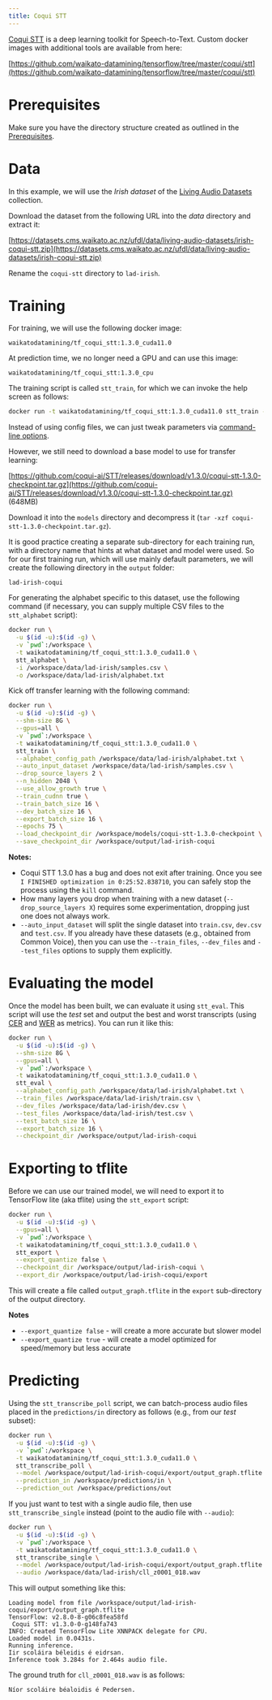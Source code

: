 ```yaml
---
title: Coqui STT
---
```


[Coqui STT](https://github.com/coqui-ai/STT) is a deep learning toolkit for Speech-to-Text. 
Custom docker images with additional tools are available from here:

[https://github.com/waikato-datamining/tensorflow/tree/master/coqui/stt](https://github.com/waikato-datamining/tensorflow/tree/master/coqui/stt)


# Prerequisites
Make sure you have the directory structure created as outlined in the [Prerequisites](../prerequisites.md).


# Data

In this example, we will use the *Irish dataset* of the [Living Audio Datasets](https://datasets.cms.waikato.ac.nz/ufdl/living-audio-datasets/)
collection.

Download the dataset from the following URL into the *data* directory and extract it:

[https://datasets.cms.waikato.ac.nz/ufdl/data/living-audio-datasets/irish-coqui-stt.zip](https://datasets.cms.waikato.ac.nz/ufdl/data/living-audio-datasets/irish-coqui-stt.zip)

Rename the `coqui-stt` directory to `lad-irish`.


# Training

For training, we will use the following docker image:

```
waikatodatamining/tf_coqui_stt:1.3.0_cuda11.0
```

At prediction time, we no longer need a GPU and can use this image:

```
waikatodatamining/tf_coqui_stt:1.3.0_cpu
```

The training script is called `stt_train`, for which we can invoke the help screen as follows:

```bash
docker run -t waikatodatamining/tf_coqui_stt:1.3.0_cuda11.0 stt_train --help 
```

Instead of using config files, we can just tweak parameters via 
[command-line options](https://stt.readthedocs.io/en/stable/TRAINING_FLAGS.html).

However, we still need to download a base model to use for transfer learning:

[https://github.com/coqui-ai/STT/releases/download/v1.3.0/coqui-stt-1.3.0-checkpoint.tar.gz](https://github.com/coqui-ai/STT/releases/download/v1.3.0/coqui-stt-1.3.0-checkpoint.tar.gz) (648MB)

Download it into the `models` directory and decompress it (`tar -xzf coqui-stt-1.3.0-checkpoint.tar.gz`).

It is good practice creating a separate sub-directory for each training run, with a directory name that hints at
what dataset and model were used. So for our first training run, which will use mainly default parameters, we will 
create the following directory in the `output` folder:

```
lad-irish-coqui
```

For generating the alphabet specific to this dataset, use the following command (if necessary, you can 
supply multiple CSV files to the `stt_alphabet` script):

```bash
docker run \
  -u $(id -u):$(id -g) \
  -v `pwd`:/workspace \
  -t waikatodatamining/tf_coqui_stt:1.3.0_cuda11.0 \
  stt_alphabet \
  -i /workspace/data/lad-irish/samples.csv \
  -o /workspace/data/lad-irish/alphabet.txt
```


Kick off transfer learning with the following command:

```bash
docker run \
  -u $(id -u):$(id -g) \
  --shm-size 8G \
  --gpus=all \
  -v `pwd`:/workspace \
  -t waikatodatamining/tf_coqui_stt:1.3.0_cuda11.0 \
  stt_train \
  --alphabet_config_path /workspace/data/lad-irish/alphabet.txt \
  --auto_input_dataset /workspace/data/lad-irish/samples.csv \
  --drop_source_layers 2 \
  --n_hidden 2048 \
  --use_allow_growth true \
  --train_cudnn true \
  --train_batch_size 16 \
  --dev_batch_size 16 \
  --export_batch_size 16 \
  --epochs 75 \
  --load_checkpoint_dir /workspace/models/coqui-stt-1.3.0-checkpoint \
  --save_checkpoint_dir /workspace/output/lad-irish-coqui
```

**Notes:**

* Coqui STT 1.3.0 has a bug and does not exit after training. Once you see 
  `I FINISHED optimization in 0:25:52.838710`, you can safely stop the process using the `kill` command.
* How many layers you drop when training with a new dataset (`--drop_source_layers X`) requires some 
  experimentation, dropping just one does not always work.
* `--auto_input_dataset` will split the single dataset into `train.csv`, `dev.csv` and `test.csv`.
  If you already have these datasets (e.g., obtained from Common Voice), then you can use the 
  `--train_files`, `--dev_files` and `--test_files` options to supply them explicitly.


# Evaluating the model

Once the model has been built, we can evaluate it using `stt_eval`. This script
will use the *test* set and output the best and worst transcripts (using 
[CER](https://torchmetrics.readthedocs.io/en/stable/text/char_error_rate.html) and
[WER](https://torchmetrics.readthedocs.io/en/stable/text/word_error_rate.html) as metrics). 
You can run it like this:

```bash
docker run \
  -u $(id -u):$(id -g) \
  --shm-size 8G \
  --gpus=all \
  -v `pwd`:/workspace \
  -t waikatodatamining/tf_coqui_stt:1.3.0_cuda11.0 \
  stt_eval \
  --alphabet_config_path /workspace/data/lad-irish/alphabet.txt \
  --train_files /workspace/data/lad-irish/train.csv \
  --dev_files /workspace/data/lad-irish/dev.csv \
  --test_files /workspace/data/lad-irish/test.csv \
  --test_batch_size 16 \
  --export_batch_size 16 \
  --checkpoint_dir /workspace/output/lad-irish-coqui
```


# Exporting to tflite

Before we can use our trained model, we will need to export it to TensorFlow lite (aka tflite)
using the `stt_export` script: 

```bash
docker run \
  -u $(id -u):$(id -g) \
  --gpus=all \
  -v `pwd`:/workspace \
  -t waikatodatamining/tf_coqui_stt:1.3.0_cuda11.0 \
  stt_export \
  --export_quantize false \
  --checkpoint_dir /workspace/output/lad-irish-coqui \
  --export_dir /workspace/output/lad-irish-coqui/export
```

This will create a file called `output_graph.tflite` in the `export` sub-directory of the output directory.

**Notes**

* `--export_quantize false` - will create a more accurate but slower model
* `--export_quantize true` - will create a model optimized for speed/memory but less accurate


# Predicting

Using the `stt_transcribe_poll` script, we can batch-process audio files placed in the `predictions/in` directory
as follows (e.g., from our *test* subset): 

```bash
docker run \
  -u $(id -u):$(id -g) \
  -v `pwd`:/workspace \
  -t waikatodatamining/tf_coqui_stt:1.3.0_cuda11.0 \
  stt_transcribe_poll \
  --model /workspace/output/lad-irish-coqui/export/output_graph.tflite \
  --prediction_in /workspace/predictions/in \
  --prediction_out /workspace/predictions/out
```

If you just want to test with a single audio file, then use `stt_transcribe_single` instead
(point to the audio file with `--audio`):

```bash
docker run \
  -u $(id -u):$(id -g) \
  -v `pwd`:/workspace \
  -t waikatodatamining/tf_coqui_stt:1.3.0_cuda11.0 \
  stt_transcribe_single \
  --model /workspace/output/lad-irish-coqui/export/output_graph.tflite \
  --audio /workspace/data/lad-irish/cll_z0001_018.wav
```

This will output something like this:

```
Loading model from file /workspace/output/lad-irish-coqui/export/output_graph.tflite
TensorFlow: v2.8.0-8-g06c8fea58fd
 Coqui STT: v1.3.0-0-g148fa743
INFO: Created TensorFlow Lite XNNPACK delegate for CPU.
Loaded model in 0.0431s.
Running inference.
Iir scoláira béleidis é eidrsan.
Inference took 3.284s for 2.464s audio file.
```

The ground truth for `cll_z0001_018.wav` is as follows:

```
Níor scoláire béaloidis é Pedersen.
```
